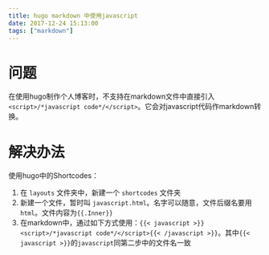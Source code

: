 ```yaml
---
title: hugo markdown 中使用javascript
date: 2017-12-24 15:13:00
tags: ["markdown"]
---
```


# 问题
在使用hugo制作个人博客时，不支持在markdown文件中直接引入`<script>/*javascript code*/</script>`。它会对javascript代码作markdown转换。

# 解决办法
使用hugo中的Shortcodes：
1. 在 `layouts` 文件夹中，新建一个 `shortcodes` 文件夹
2. 新建一个文件，暂时叫 `javascript.html`。名字可以随意，文件后缀名要用`html`。文件内容为`{{.Inner}}`
3. 在markdown中，通过如下方式使用：`{{< javascript >}}<script>/*javascript code*/</script>{{< /javascript >}}`。其中`{{< javascript >}}`的`javascript`同第二步中的文件名一致
